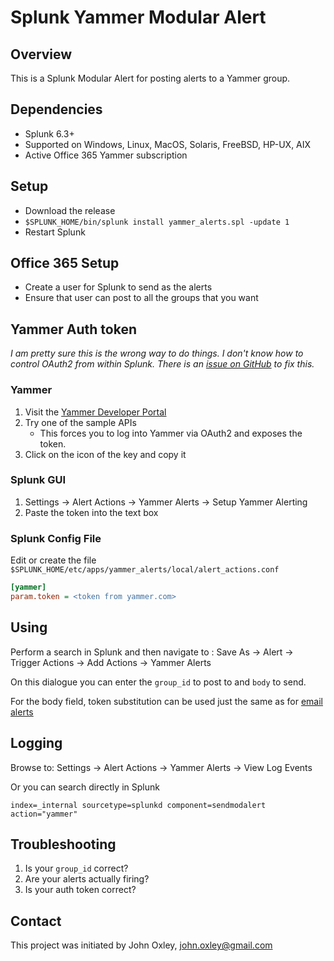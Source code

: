 # Splunk Yammer Modular Alert

## Overview

This is a Splunk Modular Alert for posting alerts to a Yammer group.

## Dependencies

* Splunk 6.3+
* Supported on Windows, Linux, MacOS, Solaris, FreeBSD, HP-UX, AIX
* Active Office 365 Yammer subscription

## Setup

* Download the release
* `$SPLUNK_HOME/bin/splunk install yammer_alerts.spl -update 1`
* Restart Splunk

## Office 365 Setup

* Create a user for Splunk to send as the alerts
* Ensure that user can post to all the groups that you want

## Yammer Auth token

_I am pretty sure this is the wrong way to do things.  I don't know how to control OAuth2 from within Splunk.  There is an [issue on GitHub](https://github.com/oxo42/SplunkYammerAlert/issues/1) to fix this._

### Yammer

1. Visit the  [Yammer Developer Portal](https://developer.yammer.com/docs/messagesjson)
2. Try one of the sample APIs
     * This forces you to log into Yammer via OAuth2 and exposes the token.
3. Click on the icon of the key and copy it


### Splunk GUI

1. Settings -> Alert Actions -> Yammer Alerts -> Setup Yammer Alerting
2. Paste the token into the text box

### Splunk Config File

Edit or create the file `$SPLUNK_HOME/etc/apps/yammer_alerts/local/alert_actions.conf`

```ini
[yammer]
param.token = <token from yammer.com>
```

## Using

Perform a search in Splunk and then navigate to : Save As -> Alert -> Trigger Actions -> Add Actions -> Yammer Alerts

On this dialogue you can enter the `group_id` to post to and `body` to send.

For the body field, token substitution can be used just the same as for [email alerts](http://docs.splunk.com/Documentation/Splunk/latest/Alert/Setupalertactions#Tokens_available_for_email_notifications)

## Logging

Browse to: Settings -> Alert Actions -> Yammer Alerts -> View Log Events

Or you can search directly in Splunk

```
index=_internal sourcetype=splunkd component=sendmodalert action="yammer"
```

## Troubleshooting

1. Is your `group_id` correct?
2. Are your alerts actually firing?
3. Is your auth token correct?

## Contact

This project was initiated by John Oxley, john.oxley@gmail.com
